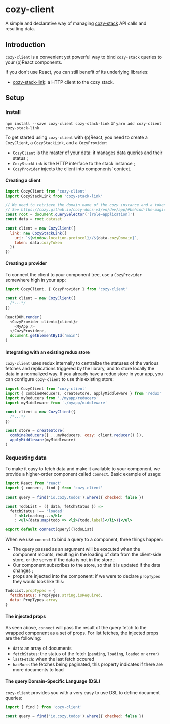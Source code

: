 # cozy-client

A simple and declarative way of managing [cozy-stack](https://github.com/cozy/cozy-stack) API calls and resulting data.

## Introduction

`cozy-client` is a convenient yet powerful way to bind `cozy-stack` queries to your (p)React components.

If you don't use React, you can still benefit of its underlying libraries:

* [cozy-stack-link](https://github.com/cozy/cozy-client/blob/master/packages/cozy-stack-link/README.md): a HTTP client to the cozy stack.

## Setup

### Install

`npm install --save cozy-client cozy-stack-link`
or
`yarn add cozy-client cozy-stack-link`

To get started using `cozy-client` with (p)React, you need to create a `CozyClient`, a `CozyStackLink`, and a `CozyProvider`:

* `CozyClient` is the master of your data: it manages data queries and their status ;
* `CozyStackLink` is the HTTP interface to the stack instance ;
* `CozyProvider` injects the client into components' context.

#### Creating a client

```js
import CozyClient from 'cozy-client'
import CozyStackLink from 'cozy-stack-link'

// We need to retrieve the domain name of the cozy instance and a token from the HTML
// See https://cozy.github.io/cozy-docs-v3/en/dev/app/#behind-the-magic
const root = document.querySelector('[role=application]')
const data = root.dataset

const client = new CozyClient({
  link: new CozyStackLink({
    uri: `${window.location.protocol}//${data.cozyDomain}`,
    token: data.cozyToken
  })
})
```

#### Creating a provider

To connect the client to your component tree, use a `CozyProvider` somewhere high in your app:

```js
import CozyClient, { CozyProvider } from 'cozy-client'

const client = new CozyClient({
  /*...*/
})

ReactDOM.render(
  <CozyProvider client={client}>
    <MyApp />
  </CozyProvider>,
  document.getElementById('main')
)
```

#### Integrating with an existing redux store

`cozy-client` uses redux internally to centralize the statuses of the various fetches and replications triggered by the library, and to store locally the data in a normalized way. If you already have a redux store in your app, you can configure `cozy-client` to use this existing store:

```js
import CozyClient from 'cozy-client'
import { combineReducers, createStore, applyMiddleware } from 'redux'
import myReducers from './myapp/reducers'
import myMiddleware from './myapp/middleware'

const client = new CozyClient({
  /*...*/
})

const store = createStore(
  combineReducers({ ...myReducers, cozy: client.reducer() }),
  applyMiddleware(myMiddleware)
)
```

### Requesting data

To make it easy to fetch data and make it available to your component, we provide a higher-order component called `connect`. Basic example of usage:

```jsx
import React from 'react'
import { connect, find } from 'cozy-client'

const query = find('io.cozy.todos').where({ checked: false })

const TodoList = ({ data, fetchStatus }) =>
  fetchStatus !== 'loaded'
    ? <h1>Loading...</h1>
    : <ul>{data.map(todo => <li>{todo.label}</li>)}</ul>

export default connect(query)(TodoList)
```

When we use `connect` to bind a query to a component, three things happen:
 - The query passed as an argument will be executed when the component mounts, resulting in the loading of data from the client-side store, or the server if the data is not in the store ;
 - Our component subscribes to the store, so that it is updated if the data changes ;
 - props are injected into the component: if we were to declare `propTypes` they would look like this:
```jsx
TodoList.propTypes = {
  fetchStatus: PropTypes.string.isRequired,
  data: PropTypes.array
}
```

#### The injected props

As seen above, `connect` will pass the result of the query fetch to the wrapped component as a set of props. For list fetches, the injected props are the following:
 - `data`: an array of documents
 - `fetchStatus`: the status of the fetch (`pending`, `loading`, `loaded` or `error`)
 - `lastFetch`: when the last fetch occured
 - `hasMore`: the fetches being paginated, this property indicates if there are more documents to load

#### The query Domain-Specific Language (DSL)

`cozy-client` provides you with a very easy to use DSL to define document queries:

```jsx
import { find } from 'cozy-client'

const query = find('io.cozy.todos').where({ checked: false })
```
